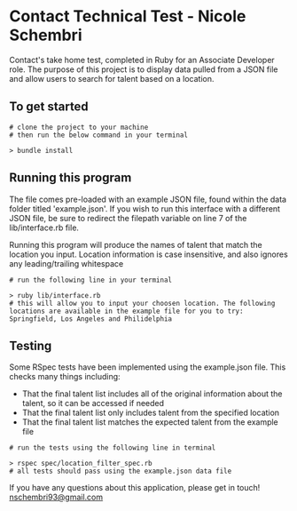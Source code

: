 # Contact Technical Test - Nicole Schembri
Contact's take home test, completed in Ruby for an Associate Developer role.
The purpose of this project is to display data pulled from a JSON file and allow users to search for talent based on a location.

## To get started

```
# clone the project to your machine 
# then run the below command in your terminal

> bundle install
```

## Running this program
The file comes pre-loaded with an example JSON file, found within the data folder titled 'example.json'. If you wish to run this interface with a different JSON file, be sure to redirect the filepath variable on line 7 of the lib/interface.rb file.

Running this program will produce the names of talent that match the location you input. Location information is case insensitive, and also ignores any leading/trailing whitespace

```
# run the following line in your terminal

> ruby lib/interface.rb
# this will allow you to input your choosen location. The following locations are available in the example file for you to try: Springfield, Los Angeles and Philidelphia
```

## Testing
Some RSpec tests have been implemented using the example.json file. This checks many things including:
- That the final talent list includes all of the original information about the talent, so it can be accessed if needed
- That the final talent list only includes talent from the specified location
- That the final talent list matches the expected talent from the example file

```
# run the tests using the following line in terminal

> rspec spec/location_filter_spec.rb
# all tests should pass using the example.json data file
```

If you have any questions about this application, please get in touch! nschembri93@gmail.com
